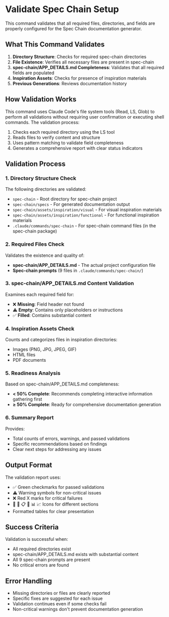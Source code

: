 # Validate Spec Chain Setup

This command validates that all required files, directories, and fields are properly configured for the Spec Chain documentation generator.

## What This Command Validates

1. **Directory Structure**: Checks for required spec-chain directories
2. **File Existence**: Verifies all necessary files are present in spec-chain
3. **spec-chain/APP_DETAILS.md Completeness**: Validates that all required fields are populated
4. **Inspiration Assets**: Checks for presence of inspiration materials
5. **Previous Generations**: Reviews documentation history

## How Validation Works

This command uses Claude Code's file system tools (Read, LS, Glob) to perform all validations without requiring user confirmation or executing shell commands. The validation process:

1. Checks each required directory using the LS tool
2. Reads files to verify content and structure
3. Uses pattern matching to validate field completeness
4. Generates a comprehensive report with clear status indicators

## Validation Process

### 1. Directory Structure Check

The following directories are validated:
- `spec-chain` - Root directory for spec-chain project
- `spec-chain/specs` - For generated documentation output
- `spec-chain/assets/inspiration/visual` - For visual inspiration materials
- `spec-chain/assets/inspiration/functional` - For functional inspiration materials
- `.claude/commands/spec-chain` - For spec-chain command files (in the spec-chain package)

### 2. Required Files Check

Validates the existence and quality of:
- **spec-chain/APP_DETAILS.md** - The actual project configuration file
- **Spec-chain prompts** (9 files in `.claude/commands/spec-chain/`)

### 3. spec-chain/APP_DETAILS.md Content Validation

Examines each required field for:
- ❌ **Missing**: Field header not found
- ⚠️ **Empty**: Contains only placeholders or instructions
- ✅ **Filled**: Contains substantial content

### 4. Inspiration Assets Check

Counts and categorizes files in inspiration directories:
- Images (PNG, JPG, JPEG, GIF)
- HTML files
- PDF documents

### 5. Readiness Analysis

Based on spec-chain/APP_DETAILS.md completeness:
- **< 50% Complete**: Recommends completing interactive information gathering first
- **≥ 50% Complete**: Ready for comprehensive documentation generation

### 6. Summary Report

Provides:
- Total counts of errors, warnings, and passed validations
- Specific recommendations based on findings
- Clear next steps for addressing any issues

## Output Format

The validation report uses:
- ✅ Green checkmarks for passed validations
- ⚠️ Warning symbols for non-critical issues
- ❌ Red X marks for critical failures
- 📁 📄 📋 🎨 📊 📈 Icons for different sections
- Formatted tables for clear presentation

## Success Criteria

Validation is successful when:
- All required directories exist
- spec-chain/APP_DETAILS.md exists with substantial content
- All 9 spec-chain prompts are present
- No critical errors are found

## Error Handling

- Missing directories or files are clearly reported
- Specific fixes are suggested for each issue
- Validation continues even if some checks fail
- Non-critical warnings don't prevent documentation generation